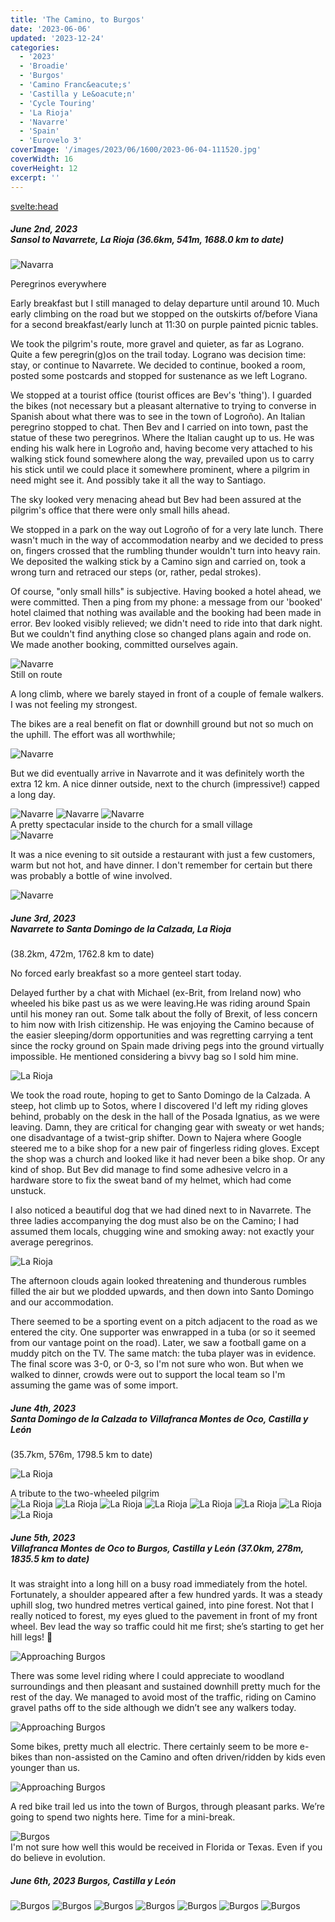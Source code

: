 ```yaml
---
title: 'The Camino, to Burgos'
date: '2023-06-06'
updated: '2023-12-24'
categories:
  - '2023'
  - 'Broadie'
  - 'Burgos'
  - 'Camino Franc&eacute;s'
  - 'Castilla y Le&oacute;n'
  - 'Cycle Touring'
  - 'La Rioja'
  - 'Navarre'
  - 'Spain'
  - 'Eurovelo 3'
coverImage: '/images/2023/06/1600/2023-06-04-111520.jpg'
coverWidth: 16
coverHeight: 12
excerpt: ''
---
```


<svelte:head>

<title>
Camino, to Burgos
</title>
</svelte:head>

<script>
	import Callout from '$lib/components/Callout.svelte'
</script>

<section class="card">
  <h5>
    June 2nd, 2023
    <br /> Sansol to Navarrete, La Rioja
    (36.6km, 541m, 1688.0 km to date)    
  </h5>
  <p/>
  <img alt="Navarra" src="/images/2023/06/1600/2023-06-02-142056.jpg" />
  <div class="caption">Peregrinos everywhere</div>
  <p>Early breakfast but I still managed to delay departure until around 10. Much early climbing on the road but we stopped on the outskirts of/before Viana for a second breakfast/early lunch at 11:30 on purple painted picnic tables.</p>
  <p>We took the pilgrim's route, more gravel and quieter, as far as Lograno. Quite a few peregrin(g)os on the trail today. Lograno was decision time: stay, or continue to Navarrete. We decided to continue, booked a room, posted some postcards and stopped for sustenance as we left Lograno.</p>

  <p> We stopped at a tourist office (tourist offices are Bev's 'thing'). I guarded the bikes (not necessary but a pleasant alternative to trying to converse in Spanish about what there was to see in the town of Logro&ntilde;o). An Italian peregrino stopped to chat. Then Bev and I carried on into town, past the statue of these two peregrinos. Where the Italian caught up to us. He was ending his walk here in Logro&ntilde;o and, having become very attached to his walking stick found somewhere along the way, prevailed upon us to carry his stick until we could place it somewhere prominent, where a pilgrim in need might see it. And possibly take it all the way to Santiago.</p>
  <p>The sky looked very menacing ahead but Bev had been assured at the pilgrim's office that there were only small hills ahead.</p>  
   <p>We stopped in a park on the way out Logro&ntilde;o of for a very late lunch. There wasn't much in the way of accommodation nearby and we decided to press on, fingers crossed that the rumbling thunder wouldn't turn into heavy rain. We deposited the walking stick by a Camino sign and carried on, took a wrong turn and retraced our steps (or, rather, pedal strokes). </p> 
  <p>Of course, "only small hills" is subjective. Having booked a hotel ahead, we were committed. Then a ping from my phone: a message from our 'booked' hotel claimed that nothing was available and the booking had been made in error. Bev looked visibly relieved; we didn't need to ride into that dark night. But we couldn't find anything close so changed plans again and rode on. We made another booking, committed ourselves again.   </p> 
  <img alt="Navarre" src="/images/2023/06/1600/2023-06-02-165708.jpg" />
  <div class="caption">Still on route</div>
  <p>A long climb, where we barely stayed in front of a couple of female walkers. I was not feeling my strongest.</p>
  <p>The bikes are a real benefit on flat or downhill ground but not so much on the uphill. The effort was all worthwhile;  </p>
  <img alt="Navarre" src="/images/2023/06/1600/2023-06-02-170952.jpg" />
  <p>But we did eventually arrive in Navarrote and it was definitely worth the extra 12 km. A nice dinner outside, next to the church (impressive!) capped a long day.</p>
  <img alt="Navarre" src="/images/2023/06/1600/2023-06-02-180422.jpg" />
  <img alt="Navarre" src="/images/2023/06/1600/2023-06-02-180808.jpg" />
  <img alt="Navarre" src="/images/2023/06/1600/2023-06-02-181929.jpg" />
  <div class="caption">A pretty spectacular inside to the church for a small village</div>
  <img alt="Navarre" src="/images/2023/06/1600/2023-06-02-182206.jpg" />
  <p>It was a nice evening to sit outside a restaurant with just a few customers, warm but not hot, and have dinner. I don't remember for certain but there was probably a bottle of wine involved.</p>
  <div class="w-60"><img alt="Navarre" src="/images/2023/06/phone/20230602_2030.jpg" /></div>  
</section>

<section class="card">
  <h5>
    June 3rd, 2023
    <br /> Navarrete to Santa Domingo de la Calzada, La Rioja        
  </h5>
  (38.2km, 472m, 1762.8 km to date)
  <p>No forced early breakfast so a more genteel start today. </p>
  <p>Delayed further by a chat with Michael (ex-Brit, from Ireland now) who wheeled his bike past us as we were leaving.He was riding around Spain until his money ran out. Some talk about the folly of Brexit, of less concern to him now with Irish citizenship. He was enjoying the Camino because of the easier sleeping/dorm opportunities and was regretting carrying a tent since the rocky ground on Spain made driving pegs into the ground virtually impossible. He mentioned considering a bivvy bag so I sold him mine. </p>
   <img alt="La Rioja" src="/images/2023/06/1600/2023-06-03-123825.jpg" />
  <p>We took the road route, hoping to get to Santo Domingo de la Calzada. A steep, hot climb up to Sotos, where I discovered I'd left my riding gloves behind, probably on the desk in the hall of the Posada Ignatius, as we were leaving. Damn, they are critical for changing gear with sweaty or wet hands; one disadvantage of a twist-grip shifter. Down to Najera where Google steered me to a bike shop for a new pair of fingerless riding gloves. Except the shop was a church and looked like it had never been a bike shop. Or any kind of shop. But Bev did manage to find some adhesive velcro in a hardware store to fix the sweat band of my helmet, which had come unstuck.</p>
  <p> I also noticed a beautiful dog that we had dined next to in Navarrete. The three ladies accompanying the dog must also be on the Camino; I had assumed them locals, chugging wine and smoking away: not exactly your average peregrinos. </p>
 
  <img alt="La Rioja" src="/images/2023/06/1600/2023-06-03-123842.jpg" />
  <p>The afternoon clouds again looked threatening and thunderous rumbles filled the air but we plodded upwards, and then down into Santo Domingo and our accommodation.</p>
  <p>There seemed to be a sporting event on a pitch adjacent to the road as we entered the city. One supporter was enwrapped in a tuba (or so it seemed from our vantage point on the road). Later, we saw a football game on a muddy pitch on the TV. The same match: the tuba player was in evidence. The final score was 3-0, or 0-3, so I'm not sure who won. But when we walked to dinner, crowds were out to support the local team so I'm assuming the game was of some import.</p>
</section>

<section class="card">
  <h5>
    June 4th, 2023
    <br /> Santa Domingo de la Calzada to Villafranca Montes de Oco, Castilla y Le&oacute;n
       
  </h5>
  (35.7km, 576m, 1798.5 km to date) 
  <p/>
  <img alt="La Rioja" src="/images/2023/06/1600/2023-06-04-103705.jpg" />
  <div class="caption">A tribute to the two-wheeled pilgrim</div>  
  <img alt="La Rioja" src="/images/2023/06/1600/2023-06-04-104846.jpg" />
  <img alt="La Rioja" src="/images/2023/06/1600/2023-06-04-105900.jpg" />
  <!-- <img alt="La Rioja" src="/images/2023/06/1600/2023-06-04-111520.jpg" /> -->
  <img alt="La Rioja" src="/images/2023/06/1600/2023-06-04-114510.jpg" />
  <img alt="La Rioja" src="/images/2023/06/1600/2023-06-04-114553.jpg" />
  <img alt="La Rioja" src="/images/2023/06/1600/2023-06-04-130108.jpg" />
  <img alt="La Rioja" src="/images/2023/06/1600/2023-06-04-132204.jpg" />
  <img alt="La Rioja" src="/images/2023/06/1600/2023-06-04-171125.jpg" />
  <img alt="La Rioja" src="/images/2023/06/1600/2023-06-04-172524.jpg" />  
</section>

<section class="card">
  <h5>
    June 5th, 2023
    <br /> Villafranca Montes de Oco to Burgos, Castilla y Le&oacute;n
    (37.0km, 278m, 1835.5 km to date)    
  </h5>
  <p>It was straight into a long hill on a busy road immediately from the hotel. Fortunately, a shoulder appeared after a few hundred yards. It was a steady uphill slog, two hundred metres vertical gained, into pine forest. Not that I really noticed to forest, my eyes glued to the pavement in front of my front wheel. Bev lead the way so traffic could hit me first; she’s starting to get her hill legs! <span class="entity">🙂</span></p>
  <img alt="Approaching Burgos" src="/images/2023/06/1600/2023-06-05-121413.jpg" />
  <p>There was some level riding where I could appreciate to woodland surroundings and then pleasant and sustained downhill pretty much for the rest of the day. We managed to avoid most of the traffic, riding on Camino gravel paths off to the side although we didn’t see any walkers today.</p>
  <img alt="Approaching Burgos" src="/images/2023/06/1600/2023-06-05-123626.jpg" />
  <p>Some bikes, pretty much all electric. There certainly seem to be more e-bikes than non-assisted on the Camino and often driven/ridden by kids even younger than us.</p>
  <img alt="Approaching Burgos" src="/images/2023/06/1600/2023-06-05-135357.jpg" />
  <p>A red bike trail led us into the town of Burgos, through pleasant parks. We’re going to spend two nights here. Time for a mini-break.</p>
  <img alt="Burgos" src="/images/2023/06/1600/2023-06-05-145911.jpg" />
  <div class="caption">I'm not sure how well this would be received in Florida or Texas. Even if you do believe in evolution.</div>  
</section>

<section class="card">
  <h5>
    June 6th, 2023
    Burgos, Castilla y Le&oacute;n   
  </h5>

  <img alt="Burgos" src="/images/2023/06/1600/2023-06-06-141331.jpg" />
  <img alt="Burgos" src="/images/2023/06/1600/2023-06-06-142417.jpg" />
  <img alt="Burgos" src="/images/2023/06/1600/2023-06-06-143609.jpg" />
  <img alt="Burgos" src="/images/2023/06/1600/2023-06-06-143647.jpg" />
  <img alt="Burgos" src="/images/2023/06/1600/2023-06-06-165855.jpg" />
  <img alt="Burgos" src="/images/2023/06/1600/2023-06-06-173730.jpg" />
  <img alt="Burgos" src="/images/2023/06/1600/2023-06-06-181124.jpg" />
   
</section>
